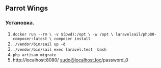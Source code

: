 ## Parrot Wings

### Установка. 

1. ``docker run --rm \
   -v $(pwd):/opt \
   -w /opt \
   laravelsail/php80-composer:latest \
   composer install 
   ``
2. `./vendor/bin/sail up -d`
3. `./vendor/bin/sail exec laravel.test  bash`
4. `php artisan migrate`
5. http://localhost:8080/ sudo@localhost.loc/password_0

